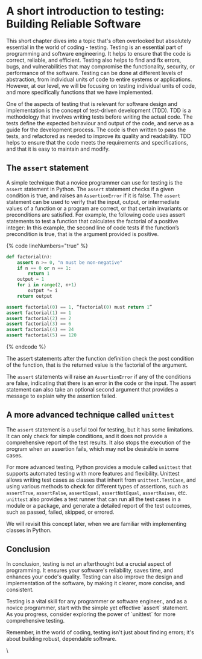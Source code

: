 # A short introduction to testing: Building Reliable Software

This short chapter dives into a topic that's often overlooked but absolutely essential in the world of coding - testing. Testing is an essential part of programming and software engineering. It helps to ensure that the code is correct, reliable, and efficient. Testing also helps to find and fix errors, bugs, and vulnerabilities that may compromise the functionality, security, or performance of the software. Testing can be done at different levels of abstraction, from individual units of code to entire systems or applications. However, at our level, we will be focusing on testing individual units of code, and more specifically functions that we have implemented.

One of the aspects of testing that is relevant for software design and implementation is the concept of test-driven development (TDD). TDD is a methodology that involves writing tests before writing the actual code. The tests define the expected behaviour and output of the code, and serve as a guide for the development process. The code is then written to pass the tests, and refactored as needed to improve its quality and readability. TDD helps to ensure that the code meets the requirements and specifications, and that it is easy to maintain and modify.

## The `assert` statement

A simple technique that a novice programmer can use for testing is the `assert` statement in Python. The `assert` statement checks if a given condition is true, and raises an `AssertionError` if it is false. The `assert` statement can be used to verify that the input, output, or intermediate values of a function or a program are correct, or that certain invariants or preconditions are satisfied. For example, the following code uses assert statements to test a function that calculates the factorial of a positive integer: In this example, the second line of code tests if the function’s precondition is true, that is the argument provided is positive.

{% code lineNumbers="true" %}
```python
def factorial(n):
    assert n >= 0, "n must be non-negative"
    if n == 0 or n == 1:
        return 1
    output = 1
    for i in range(2, n+1)
        output *= i
    return output

assert factorial(0) == 1, “factorial(0) must return 1”
assert factorial(1) == 1
assert factorial(2) == 2
assert factorial(3) == 6
assert factorial(4) == 24
assert factorial(5) == 120
```
{% endcode %}

The assert statements after the function definition check the post condition of the function, that is the returned value is the factorial of the argument.

The `assert` statements will raise an `AssertionError` if any of the conditions are false, indicating that there is an error in the code or the input. The assert statement can also take an optional second argument that provides a message to explain why the assertion failed.

## A more advanced technique called `unittest`

The `assert` statement is a useful tool for testing, but it has some limitations. It can only check for simple conditions, and it does not provide a comprehensive report of the test results. It also stops the execution of the program when an assertion fails, which may not be desirable in some cases.&#x20;

For more advanced testing, Python provides a module called `unittest` that supports automated testing with more features and flexibility. Unittest allows writing test cases as classes that inherit from `unittest.TestCase`, and using various methods to check for different types of assertions, such as `assertTrue`, `assertFalse`, `assertEqual`, `assertNotEqual`, `assertRaises`, etc. `unittest` also provides a test runner that can run all the test cases in a module or a package, and generate a detailed report of the test outcomes, such as passed, failed, skipped, or errored.

We will revisit this concept later, when we are familiar with implementing classes in Python.

## Conclusion

In conclusion, testing is not an afterthought but a crucial aspect of programming. It ensures your software's reliability, saves time, and enhances your code's quality. Testing can also improve the design and implementation of the software, by making it clearer, more concise, and consistent.

Testing is a vital skill for any programmer or software engineer., and as a novice programmer, start with the simple yet effective \`assert\` statement. As you progress, consider exploring the power of \`unittest\` for more comprehensive testing.

Remember, in the world of coding, testing isn't just about finding errors; it's about building robust, dependable software.&#x20;

\
